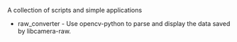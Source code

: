 A collection of scripts and simple applications

* raw_converter - Use opencv-python to parse and display the data saved by libcamera-raw.